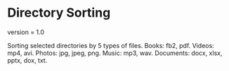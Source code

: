 # Directory Sorting

version = 1.0


Sorting selected directories by 5 types of files.
Books: fb2, pdf.
Videos: mp4, avi.
Photos: jpg, jpeg, png.
Music: mp3, wav.
Documents: docx, xlsx, pptx, dox, txt.

